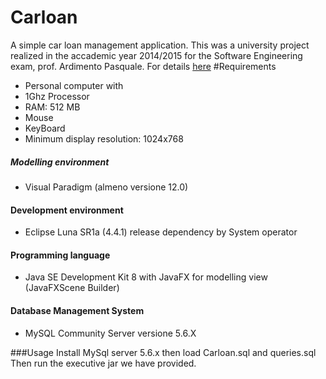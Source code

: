 # Carloan
A simple car loan management application. This was a university project realized in the accademic year 2014/2015 for the Software Engineering exam, prof. Ardimento Pasquale.
For details [here]()
#Requirements
* Personal computer with
 * 1Ghz Processor 
 * RAM: 512 MB
 *	Mouse
 *	KeyBoard
 *	Minimum display resolution: 1024x768

 ##### Modelling environment 
   * Visual Paradigm (almeno versione 12.0)
 #### Development  environment
   *  Eclipse Luna SR1a (4.4.1) release dependency by System operator
    
 #### Programming language
   * Java SE Development Kit 8 with JavaFX for modelling view (JavaFXScene Builder)
 
 #### Database Management System
 * MySQL Community Server versione 5.6.X


###Usage
  Install MySql server 5.6.x then load Carloan.sql and queries.sql
  Then run the executive jar we have provided. 
 

 
